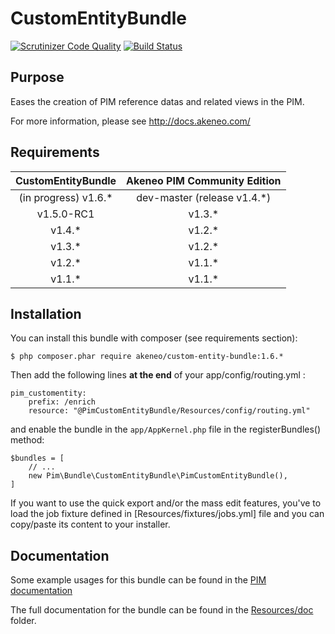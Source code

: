 # CustomEntityBundle

[![Scrutinizer Code Quality](https://scrutinizer-ci.com/g/akeneo/CustomEntityBundle/badges/quality-score.png?b=master)](https://scrutinizer-ci.com/g/akeneo/CustomEntityBundle/?branch=master)
[![Build Status](https://travis-ci.org/akeneo/CustomEntityBundle.svg?branch=master)](https://travis-ci.org/akeneo/CustomEntityBundle)

## Purpose
Eases the creation of PIM reference datas and related views in the PIM.

For more information, please see http://docs.akeneo.com/

## Requirements

| CustomEntityBundle   | Akeneo PIM Community Edition |
|:--------------------:|:----------------------------:|
| (in progress) v1.6.* | dev-master (release v1.4.*)  |
| v1.5.0-RC1           | v1.3.*                       |
| v1.4.*               | v1.2.*                       |
| v1.3.*               | v1.2.*                       |
| v1.2.*               | v1.1.*                       |
| v1.1.*               | v1.1.*                       |

## Installation
You can install this bundle with composer (see requirements section):

    $ php composer.phar require akeneo/custom-entity-bundle:1.6.*

Then add the following lines **at the end** of your app/config/routing.yml :

    pim_customentity:
        prefix: /enrich
        resource: "@PimCustomEntityBundle/Resources/config/routing.yml"

and enable the bundle in the `app/AppKernel.php` file in the registerBundles() method:

    $bundles = [
        // ...
        new Pim\Bundle\CustomEntityBundle\PimCustomEntityBundle(),
    ]

If you want to use the quick export and/or the mass edit features, you've to load the job fixture defined in [Resources/fixtures/jobs.yml] file and you can copy/paste its content to your installer.


## Documentation

Some example usages for this bundle can be found in the [PIM documentation](http://docs.akeneo.com/master/cookbook/custom_entity/index.html)

The full documentation for the bundle can be found in the [Resources/doc](Resources/doc/index.rst) folder.
